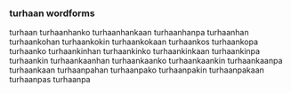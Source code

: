 
### turhaan wordforms

turhaan
turhaanhanko
turhaanhankaan
turhaanhanpa
turhaanhan
turhaankohan
turhaankokin
turhaankokaan
turhaankos
turhaankopa
turhaanko
turhaankinhan
turhaankinko
turhaankinkaan
turhaankinpa
turhaankin
turhaankaanhan
turhaankaanko
turhaankaankin
turhaankaanpa
turhaankaan
turhaanpahan
turhaanpako
turhaanpakin
turhaanpakaan
turhaanpas
turhaanpa

